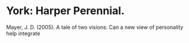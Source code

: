 # York: Harper Perennial.

Mayer, J. D. (2005). A tale of two visions: Can a new view of personality help integrate